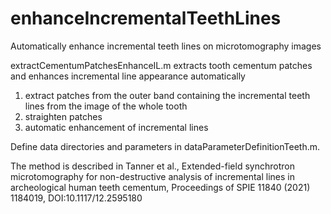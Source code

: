 # enhanceIncrementalTeethLines
Automatically enhance incremental teeth lines on microtomography images

extractCementumPatchesEnhanceIL.m extracts tooth cementum patches and enhances incremental line appearance automatically
1) extract patches from the outer band containing the incremental teeth lines from the image of the whole tooth 
2) straighten patches
3) automatic enhancement of incremental lines

Define data directories and parameters in dataParameterDefinitionTeeth.m. 

The method is described in 
Tanner et al., Extended-field synchrotron microtomography for non-destructive analysis of incremental lines in archeological human teeth cementum, Proceedings of SPIE 11840 (2021) 1184019, DOI:10.1117/12.2595180
